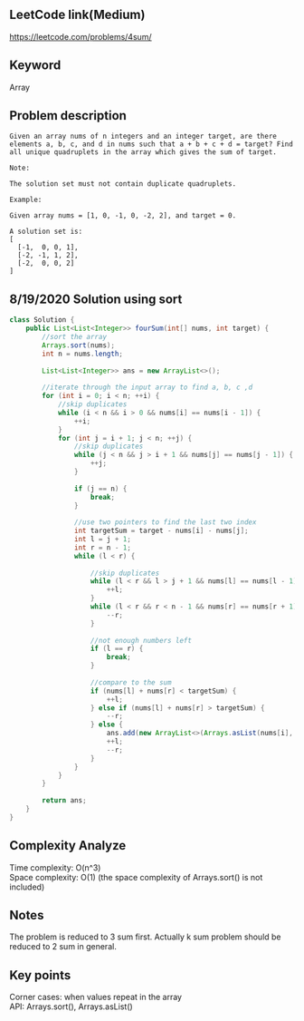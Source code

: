 ## LeetCode link(Medium)
https://leetcode.com/problems/4sum/

## Keyword
Array

## Problem description
```
Given an array nums of n integers and an integer target, are there elements a, b, c, and d in nums such that a + b + c + d = target? Find all unique quadruplets in the array which gives the sum of target.

Note:

The solution set must not contain duplicate quadruplets.

Example:

Given array nums = [1, 0, -1, 0, -2, 2], and target = 0.

A solution set is:
[
  [-1,  0, 0, 1],
  [-2, -1, 1, 2],
  [-2,  0, 0, 2]
]
```
## 8/19/2020 Solution using sort

```java
class Solution {
    public List<List<Integer>> fourSum(int[] nums, int target) {
        //sort the array
        Arrays.sort(nums);
        int n = nums.length;
        
        List<List<Integer>> ans = new ArrayList<>();
        
        //iterate through the input array to find a, b, c ,d
        for (int i = 0; i < n; ++i) {
            //skip duplicates
            while (i < n && i > 0 && nums[i] == nums[i - 1]) {
                ++i;
            }
            for (int j = i + 1; j < n; ++j) {
                //skip duplicates
                while (j < n && j > i + 1 && nums[j] == nums[j - 1]) {
                    ++j;
                }
                
                if (j == n) {
                    break;
                }
                
                //use two pointers to find the last two index
                int targetSum = target - nums[i] - nums[j];
                int l = j + 1;
                int r = n - 1;
                while (l < r) {
                    
                    //skip duplicates
                    while (l < r && l > j + 1 && nums[l] == nums[l - 1]) {
                        ++l;
                    }
                    while (l < r && r < n - 1 && nums[r] == nums[r + 1]) {
                        --r;
                    }
                    
                    //not enough numbers left
                    if (l == r) {
                        break;
                    }
                    
                    //compare to the sum
                    if (nums[l] + nums[r] < targetSum) {
                        ++l;
                    } else if (nums[l] + nums[r] > targetSum) {
                        --r;
                    } else {
                        ans.add(new ArrayList<>(Arrays.asList(nums[i], nums[j], nums[l], nums[r])));
                        ++l;
                        --r;
                    }
                }
            }
        }
        
        return ans;
    }
}
```

## Complexity Analyze
Time complexity: O(n^3)\
Space complexity: O(1) (the space complexity of Arrays.sort() is not included)

## Notes
The problem is reduced to 3 sum first. Actually k sum problem should be reduced to 2 sum in general.

## Key points
Corner cases: when values repeat in the array\
API: Arrays.sort(), Arrays.asList()
